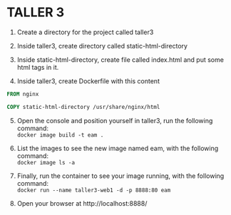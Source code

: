 # TALLER 3


1. Create a directory for the project called taller3

2. Inside taller3, create directory called static-html-directory

3. Inside static-html-directory, create file called index.html and put some html tags in it.

4. Inside taller3, create Dockerfile with this content
```dockerfile
FROM nginx

COPY static-html-directory /usr/share/nginx/html
```

5. Open the console and position yourself in taller3, run the following command:   
        `docker image build -t eam .`

6. List the images to see the new image named eam, with the following command:  
        `docker image ls -a`

7. Finally, run the container to see your image running, with the following command:  
        `docker run --name taller3-web1 -d -p 8888:80 eam`

8. Open your browser at http://localhost:8888/
